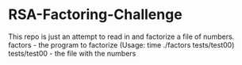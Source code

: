 # RSA-Factoring-Challenge
This repo is just an attempt to read in and factorize a file of numbers.
factors - the program to factorize (Usage: time ./factors tests/test00)
tests/test00 - the file with the numbers

